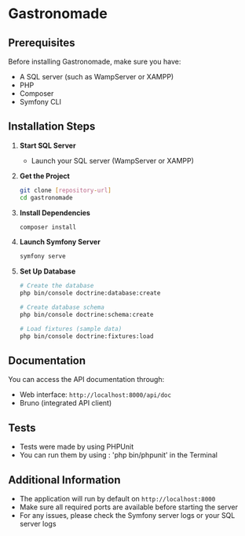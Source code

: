 # Gastronomade

## Prerequisites

Before installing Gastronomade, make sure you have:
- A SQL server (such as WampServer or XAMPP)
- PHP 
- Composer
- Symfony CLI

## Installation Steps

1. **Start SQL Server**
   - Launch your SQL server (WampServer or XAMPP)

2. **Get the Project**
   ```bash
   git clone [repository-url]
   cd gastronomade
   ```

3. **Install Dependencies**
   ```bash
   composer install
   ```

4. **Launch Symfony Server**
   ```bash
   symfony serve
   ```

5. **Set Up Database**
   ```bash
   # Create the database
   php bin/console doctrine:database:create

   # Create database schema
   php bin/console doctrine:schema:create

   # Load fixtures (sample data)
   php bin/console doctrine:fixtures:load
   ```

## Documentation

You can access the API documentation through:
- Web interface: `http://localhost:8000/api/doc`
- Bruno (integrated API client)

## Tests

- Tests were made by using PHPUnit
- You can run them by using : 'php bin/phpunit' in the Terminal


## Additional Information

- The application will run by default on `http://localhost:8000`
- Make sure all required ports are available before starting the server
- For any issues, please check the Symfony server logs or your SQL server logs
